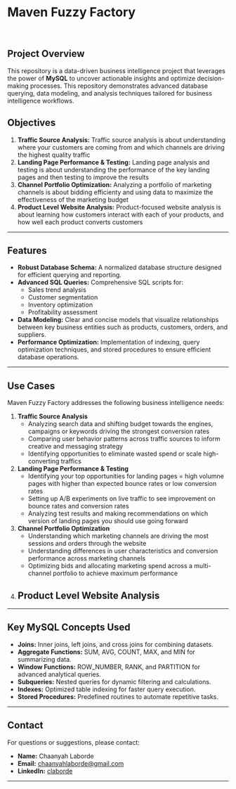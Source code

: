 # Maven Fuzzy Factory

<br>

## Project Overview
This repository is a data-driven business intelligence project that leverages the power of **MySQL** to uncover actionable insights and optimize decision-making processes. This repository demonstrates advanced database querying, data modeling, and analysis techniques tailored for business intelligence workflows.

## Objectives
1. **Traffic Source Analysis:** Traffic source analysis is about understanding where your customers are coming from and which channels are driving the highest quality traffic
2. **Landing Page Performance & Testing:** Landing page analysis and testing is about understanding the performance of the key landing pages and then testing to improve the results
3. **Channel Portfolio Optimization:** Analyzing a portfolio of marketing channels is about bidding efficienty and using data to maximize the effectiveness of the marketing budget
4. **Product Level Website Analysis:** Product-focused website analysis is about learning how customers interact with each of your products, and how well each product converts customers

---

## Features
- **Robust Database Schema:** A normalized database structure designed for efficient querying and reporting.
- **Advanced SQL Queries:** Comprehensive SQL scripts for:
  - Sales trend analysis
  - Customer segmentation
  - Inventory optimization
  - Profitability assessment
- **Data Modeling:** Clear and concise models that visualize relationships between key business entities such as products, customers, orders, and suppliers.
- **Performance Optimization:** Implementation of indexing, query optimization techniques, and stored procedures to ensure efficient database operations.

---

## Use Cases
Maven Fuzzy Factory addresses the following business intelligence needs:

1. **Traffic Source Analysis**
     - Analyzing search data and shifting budget towards the engines, campaigns or keywords driving the strongest conversion rates
     - Comparing user behavior patterns across traffic sources to inform creative and messaging strategy
     - Identifying opportunities to eliminate wasted spend or scale high-converting traffics
2. **Landing Page Performance & Testing**
     -  Identifying your top opportunities for landing pages = high volumne pages with higher than expected bounce rates or low conversion rates
     -  Setting up A/B experiments on live traffic to see improvement on bounce rates and conversion rates
     -  Analyzing test results and making recommendations on which version of landing pages you should use going forward 
3. **Channel Portfolio Optimization**
     - Understanding which marketing channels are driving the most sessions and orders through the website
     - Understanding differences in user characteristics and conversion performance across marketing channels
     - Optimizing bids and allocating marketing spend across a multi-channel portfolio to achieve maximum performance 
4. **Product Level Website Analysis**
     - 

---

## Key MySQL Concepts Used
- **Joins:** Inner joins, left joins, and cross joins for combining datasets.
- **Aggregate Functions:** SUM, AVG, COUNT, MAX, and MIN for summarizing data.
- **Window Functions:** ROW_NUMBER, RANK, and PARTITION for advanced analytical queries.
- **Subqueries:** Nested queries for dynamic filtering and calculations.
- **Indexes:** Optimized table indexing for faster query execution.
- **Stored Procedures:** Predefined routines to automate repetitive tasks.

---

## Contact
For questions or suggestions, please contact:
- **Name:** Chaanyah Laborde
- **Email:** chaanyahlaborde@gmail.com
- **LinkedIn:** [claborde](https://linkedin.com/in/yourprofile)

---

